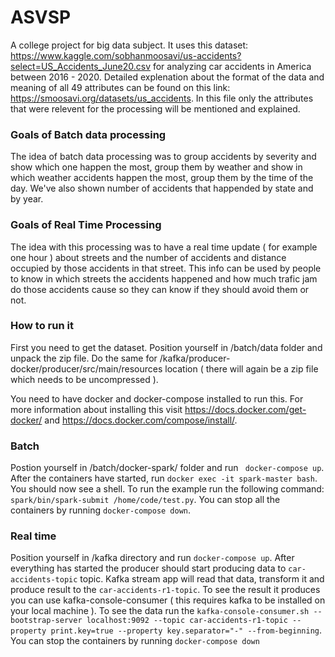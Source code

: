 # ASVSP

A college project for big data subject. It uses this dataset: https://www.kaggle.com/sobhanmoosavi/us-accidents?select=US_Accidents_June20.csv for analyzing car accidents in America between 2016 - 2020. Detailed explenation about the format of the data and meaning of all 49 attributes can be found on this link: https://smoosavi.org/datasets/us_accidents. In this file only the attributes that were relevent for the processing will be mentioned and explained. 

### Goals of Batch data processing
The idea of batch data processing was to group accidents by severity and show which one happen the most, group them by weather and show in which weather accidents happen the most, group them by the time of the day. We've also shown number of accidents that happended by state and by year. 

### Goals of Real Time Processing

The idea with this processing was to have a real time update ( for example one hour ) about streets and the number of accidents and distance occupied by those accidents in that street. This info can be used by people to know in which streets the accidents happened and how much trafic jam do those accidents cause so they can know if they should avoid them or not.

### How to run it

First you need to get the dataset. Position yourself in /batch/data folder and unpack the zip file. Do the same for /kafka/producer-docker/producer/src/main/resources location ( there will again be a zip file which needs to be uncompressed ).

You need to have docker and docker-compose installed to run this. For more information about installing this visit https://docs.docker.com/get-docker/ and https://docs.docker.com/compose/install/. 

### Batch

Postion yourself in /batch/docker-spark/ folder and run ``` docker-compose up```. After the containers have started, run ```docker exec -it spark-master bash```.
You should now see a shell. To run the example run the following command: ```spark/bin/spark-submit /home/code/test.py```. You can stop all the containers by running ```docker-compose down```.

### Real time
Position yourself in /kafka directory and run ```docker-compose up```. After everything has started the producer should start producing data to ```car-accidents-topic``` topic. Kafka stream app will read that data, transform it and produce result to the ```car-accidents-r1-topic```. To see the result it produces you can use kafka-console-consumer ( this requires kafka to be installed on your local machine ). To see the data run the ```kafka-console-consumer.sh --bootstrap-server localhost:9092 --topic car-accidents-r1-topic --property print.key=true --property key.separator="-" --from-beginning```. You can stop the containers by running ```docker-compose down```
